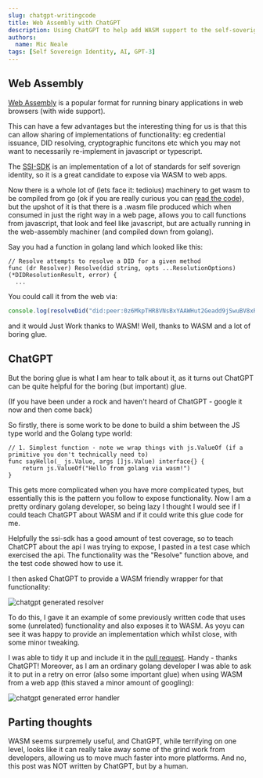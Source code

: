 ```yaml
---
slug: chatgpt-writingcode
title: Web Assembly with ChatGPT
description: Using ChatGPT to help add WASM support to the self-soverign identity SDK
authors:
  name: Mic Neale
tags: [Self Sovereign Identity, AI, GPT-3]
---
```


<head>
  <meta property="og:title" content="Web Assembly with ChatGPT" />
  <meta property="og:url" content='https://developer.tbd.website/blog/chatgpt-writingcode' />
   <meta name="twitter:card" content="summary" />
  <meta name="twitter:site" content="@tbddev" />
  <meta name="twitter:title" content="Web Assembly with ChatGPT" />
  <meta name="twitter:description" content="Using ChatGPT to help add WASM support to the self-soverign identity SDK" />
  <link rel="apple-touch-icon" href="https://developer.tbd.website/img/tbd-fav-icon-main.png" />
</head>


## Web Assembly

[Web Assembly](https://webassembly.org/) is a popular format for running binary applications in web browsers (with wide support).

This can have a few advantages but the interesting thing for us is that this can allow sharing of implementations of functionality: eg credential issuance, DID resolving, cryptographic funcitons etc which you may not want to necessarily re-implement in javascript or typescript.

The [SSI-SDK](https://github.com/TBD54566975/ssi-sdk) is an implementation of a lot of standards for self soverign identity, so it is a great candidate to expose via WASM to web apps. 

Now there is a whole lot of (lets face it: tedioius) machinery to get wasm to be compiled from go (ok if you are really curious you can [read the code](https://github.com/TBD54566975/ssi-sdk/pull/265/)), but the upshot of it is that there is a .wasm file produced which when consumed in just the right way in a web page, allows you to call functions from javascript, that look and feel like javascript, but are actually running in the web-assembly machiner (and compiled down from golang).

Say you had a function in golang land which looked like this: 

```golang 
// Resolve attempts to resolve a DID for a given method
func (dr Resolver) Resolve(did string, opts ...ResolutionOptions) (*DIDResolutionResult, error) {
  ...
```

You could call it from the web via:
```javascript
console.log(resolveDid("did:peer:0z6MkpTHR8VNsBxYAAWHut2Geadd9jSwuBV8xRoAnwWsdvktH"));
```

and it would Just Work thanks to WASM! 
Well, thanks to WASM and a lot of boring glue. 


## ChatGPT

But the boring glue is what I am hear to talk about it, as it turns out ChatGPT can be quite helpful for the boring (but important) glue. 

(If you have been under a rock and haven't heard of ChatGPT - google it now and then come back)

So firstly, there is some work to be done to build a shim between the JS type world and the Golang type world: 

```golang
// 1. Simplest function - note we wrap things with js.ValueOf (if a primitive you don't technically need to)
func sayHello(_ js.Value, args []js.Value) interface{} {
	return js.ValueOf("Hello from golang via wasm!")
}
```

This gets more complicated when you have more complicated types, but essentially this is the pattern you follow to expose functionality. 
Now I am a pretty ordinary golang developer, so being lazy I thought I would see if I could teach ChatGPT about WASM and if it could write this glue code for me. 

Helpfully the ssi-sdk has a good amount of test coverage, so to teach ChatCPT about the api I was trying to expose, I pasted in a test case which exercised the api. 
The functionality was the "Resolve" function above, and the test code showed how to use it. 

I then asked ChatGPT to provide a WASM friendly wrapper for that functionality:


![chatgpt generated resolver](/img/chatgpt_resolver.png)

To do this, I gave it an example of some previously written code that uses some (unrelated) functionality and also exposes it to WASM. 
As yoyu can see it was happy to provide an implementation which whilst close, with some minor tweaking. 

I was able to tidy it up and include it in the [pull request](https://github.com/TBD54566975/ssi-sdk/pull/265). Handy - thanks ChatGPT!
Moreover, as I am an ordinary golang developer I was able to ask it to put in a retry on error (also some important glue) when using WASM from a web app (this staved a minor amount of googling): 


![chatgpt generated error handler](/img/chatgpt_error.png)


## Parting thoughts

WASM seems surpremely useful, and ChatGPT, while terrifying on one level, looks like it can really take away some of the grind work from developers, allowing us to move much faster into more platforms. And no, this post was NOT written by ChatGPT, but by a human.


